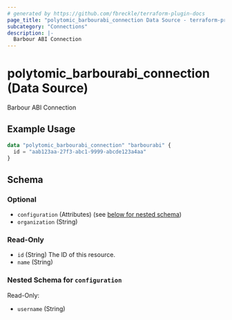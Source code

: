 ```yaml
---
# generated by https://github.com/fbreckle/terraform-plugin-docs
page_title: "polytomic_barbourabi_connection Data Source - terraform-provider-polytomic"
subcategory: "Connections"
description: |-
  Barbour ABI Connection
---
```


# polytomic_barbourabi_connection (Data Source)

Barbour ABI Connection

## Example Usage

```terraform
data "polytomic_barbourabi_connection" "barbourabi" {
  id = "aab123aa-27f3-abc1-9999-abcde123a4aa"
}
```

<!-- schema generated by tfplugindocs -->
## Schema

### Optional

- `configuration` (Attributes) (see [below for nested schema](#nestedatt--configuration))
- `organization` (String)

### Read-Only

- `id` (String) The ID of this resource.
- `name` (String)

<a id="nestedatt--configuration"></a>
### Nested Schema for `configuration`

Read-Only:

- `username` (String)


